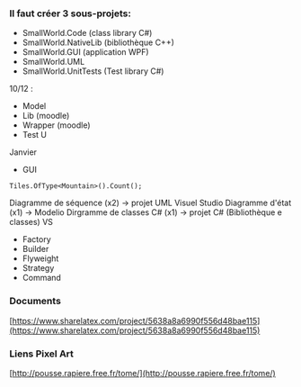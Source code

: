 ### Il faut créer 3 sous-projets: 
* SmallWorld.Code (class library C#) 
* SmallWorld.NativeLib (bibliothèque C++) 
* SmallWorld.GUI (application WPF) 
* SmallWorld.UML 
* SmallWorld.UnitTests (Test library C#)

10/12 :
* Model
* Lib (moodle)
* Wrapper (moodle)
* Test U

Janvier
* GUI

`Tiles.OfType<Mountain>().Count();`

Diagramme de séquence (x2) -> projet UML Visuel Studio
Diagramme d'état (x1) -> Modelio
Dirgramme de classes C# (x1) -> projet C# (Bibliothèque e classes) VS
* Factory
* Builder
* Flyweight
* Strategy
* Command

### Documents
[https://www.sharelatex.com/project/5638a8a6990f556d48bae115](https://www.sharelatex.com/project/5638a8a6990f556d48bae115)

### Liens Pixel Art
[http://pousse.rapiere.free.fr/tome/](http://pousse.rapiere.free.fr/tome/)